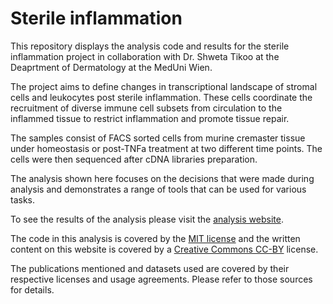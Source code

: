 # Sterile inflammation

This repository displays the analysis code and results for the sterile inflammation project in collaboration with Dr. Shweta Tikoo at the Deaprtment of Dermatology at the MedUni Wien.

The project aims to define changes in transcriptional landscape of stromal cells and leukocytes post sterile inflammation. These cells coordinate the recruitment of diverse immune cell subsets from circulation to the inflammed tissue to restrict inflammation and promote tissue repair.

The samples consist of FACS sorted cells from murine cremaster tissue under homeostasis or post-TNFa treatment at two different time points. The cells were then sequenced after cDNA libraries preparation.

The analysis shown here focuses on the decisions that were made during analysis and demonstrates a range of tools that can be used for various tasks.

To see the results of the analysis please visit the [analysis website](https://nami2309.github.io/sterile_inflammation "Analysis website").

The code in this analysis is covered by the [MIT license](https://choosealicense.com/licenses/mit/ "MIT License") and the written content on this website is covered by a [Creative Commons CC-BY](https://creativecommons.org/licenses/by/4.0/ "CC-BY License") license.

The publications mentioned and datasets used are covered by their respective licenses and usage agreements. Please refer to those sources for details.

